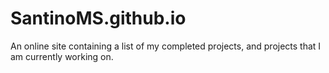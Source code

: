 # SantinoMS.github.io

An online site containing a list of my completed projects, and projects that I am currently working on.
